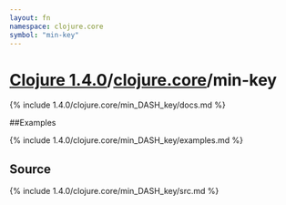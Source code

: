 ```yaml
---
layout: fn
namespace: clojure.core
symbol: "min-key"
---
```


# [Clojure 1.4.0](../../)/[clojure.core](../)/min-key

{% include 1.4.0/clojure.core/min_DASH_key/docs.md %}

##Examples

{% include 1.4.0/clojure.core/min_DASH_key/examples.md %}
## Source
{% include 1.4.0/clojure.core/min_DASH_key/src.md %}

